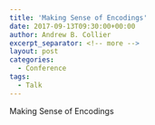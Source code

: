 ```yaml
---
title: 'Making Sense of Encodings'
date: 2017-09-13T09:30:00+00:00
author: Andrew B. Collier
excerpt_separator: <!-- more -->
layout: post
categories:
  - Conference
tags:
  - Talk
---
```


<!--
https://twitter.com/romain_francois/status/967493395739529216/photo/1
https://irene.rbind.io/post/encoding-in-r/

ALSO SEE BLOG POST WHICH STARTED ON THIS TOPIC.
-->

<div class="talk">
	<div class="title">
	Making Sense of Encodings
	</div>
	<div class="abstract">
	</div>
</div>
